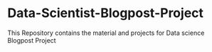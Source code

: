 # Data-Scientist-Blogpost-Project
This Repository contains the material and projects for Data science Blogpost Project
